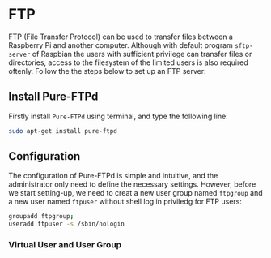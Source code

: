 # FTP

FTP (File Transfer Protocol) can be used to transfer files between a Raspberry Pi and another computer. Although with default program `sftp-server` of Raspbian the users with sufficient privilege can transfer files or directories, access to the filesystem of the limited users is also required oftenly. Follow the the steps below to set up an FTP server:

## Install Pure-FTPd

Firstly install `Pure-FTPd` using terminal, and type the following line:

```bash
sudo apt-get install pure-ftpd
```

## Configuration

The configuration of Pure-FTPd is simple and intuitive, and the administrator only need to define the necessary settings. However, before we start setting-up, we need to creat a new user group named `ftpgroup` and a new user named `ftpuser` without shell log in priviledg for FTP users:

```bash
groupadd ftpgroup;
useradd ftpuser -s /sbin/nologin
```

### Virtual User and User Group


